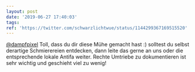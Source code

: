 ```yaml
---
layout: post
date: '2019-06-27 17:40:03'
tags: 
ref: 'https://twitter.com/schwarzlichtwue/status/1144299367169515520'
---
```

[@dampfpixel](https://twitter.com/dampfpixel) Toll, dass du dir diese Mühe gemacht hast :) solltest du selbst derartige Schmierereien entdecken, dann leite das gerne an uns oder die entsprechende lokale Antifa weiter. Rechte Umtriebe zu dokumentieren ist sehr wichtig und geschieht viel zu wenig!